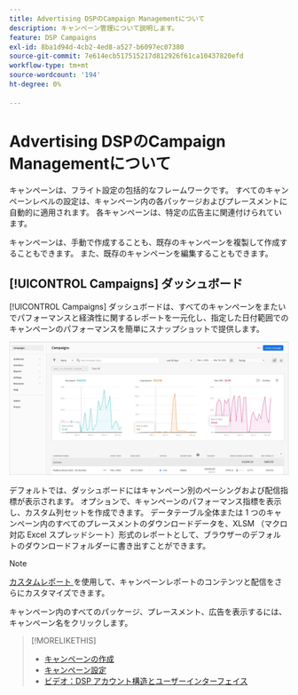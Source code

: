 ```yaml
---
title: Advertising DSPのCampaign Managementについて
description: キャンペーン管理について説明します。
feature: DSP Campaigns
exl-id: 8ba1d94d-4cb2-4ed8-a527-b6097ec07380
source-git-commit: 7e614ecb517515217d812926f61ca10437820efd
workflow-type: tm+mt
source-wordcount: '194'
ht-degree: 0%

---
```


# Advertising DSPのCampaign Managementについて

キャンペーンは、フライト設定の包括的なフレームワークです。 すべてのキャンペーンレベルの設定は、キャンペーン内の各パッケージおよびプレースメントに自動的に適用されます。 各キャンペーンは、特定の広告主に関連付けられています。

キャンペーンは、手動で作成することも、既存のキャンペーンを複製して作成することもできます。 また、既存のキャンペーンを編集することもできます。

## [!UICONTROL Campaigns] ダッシュボード

<!-- standardize on "dashboard" or "view" -->
[!UICONTROL Campaigns] ダッシュボードは、すべてのキャンペーンをまたいでパフォーマンスと経済性に関するレポートを一元化し、指定した日付範囲でのキャンペーンのパフォーマンスを簡単にスナップショットで提供します。

![ キャンペーンダッシュボード ](/help/dsp/assets/campaign-dashboard.png)

デフォルトでは、ダッシュボードにはキャンペーン別のペーシングおよび配信指標が表示されます。 オプションで、キャンペーンのパフォーマンス指標を表示し、カスタム列セットを作成できます。 データテーブル全体または 1 つのキャンペーン内のすべてのプレースメントのダウンロードデータを、XLSM （マクロ対応 Excel スプレッドシート）形式のレポートとして、ブラウザーのデフォルトのダウンロードフォルダーに書き出すことができます。

>[!NOTE]
>
>[ カスタムレポート ](/help/dsp/reports/report-about.md) を使用して、キャンペーンレポートのコンテンツと配信をさらにカスタマイズできます。

キャンペーン内のすべてのパッケージ、プレースメント、広告を表示するには、キャンペーン名をクリックします。

>[!MORELIKETHIS]
>
>* [ キャンペーンの作成 ](campaign-create.md)
>* [ キャンペーン設定 ](campaign-settings.md)
>* [ ビデオ：DSP アカウント構造とユーザーインターフェイス ](https://experienceleague.adobe.com/docs/advertising-learn/tutorials/dsp/ui.html?lang=ja)
